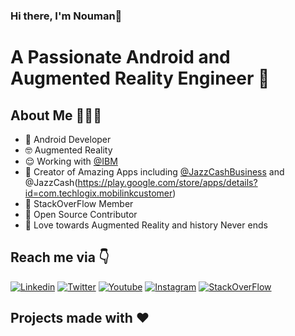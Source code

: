 ### Hi there, I'm Nouman👋


# A Passionate Android and Augmented Reality Engineer 🚀 

## About Me 🤷🏻‍♂️

* 📱 Android Developer
* 🤓 Augmented Reality
* 😌 Working with [@IBM](https://ibm.com/)
* 🐶 Creator of Amazing Apps including [@JazzCashBusiness](https://play.google.com/store/apps/details?id=com.ibm.jazzcashmerchant) and @JazzCash(https://play.google.com/store/apps/details?id=com.techlogix.mobilinkcustomer)
* 📸 StackOverFlow Member 
* 📝 Open Source Contributor
* 🚀 Love towards Augmented Reality and history Never ends
## 
## Reach me via 👇

[![Linkedin](https://img.shields.io/badge/LinkedIn-blue.svg?style=for-the-badge&logo=linkedin)](https://www.linkedin.com/in/chnouman/)
[![Twitter](https://img.shields.io/badge/Twitter-skyblue.svg?style=for-the-badge&logo=twitter)](https://twitter.com/chnouman200)
[![Youtube](https://img.shields.io/badge/Youtube-red.svg?style=for-the-badge&logo=youtube)](https://www.youtube.com/channel/UCaQO8eigwLUe5Ktl3UZrEDA)
[![Instagram](https://img.shields.io/badge/Instagram-gray.svg?style=for-the-badge&logo=instagram)](https://www.instagram.com/codewithnomi/)
[![StackOverFlow](https://img.shields.io/stackexchange/stackoverflow/r/6236752?style=for-the-badge)](https://stackoverflow.com/users/6236752/nouman-ch)


## Projects made with ❤️ 
